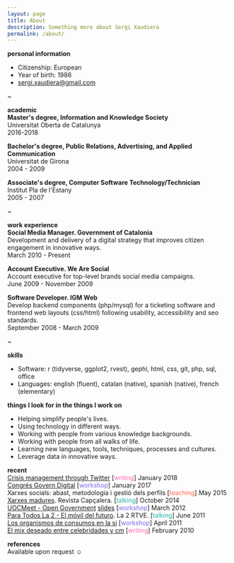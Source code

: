 ```yaml
---
layout: page
title: About
description: Something more about Sergi Xaudiera
permalink: /about/
---
```

**personal information**  
- Citizenship: European
- Year of birth: 1986
- [sergi.xaudiera@gmail.com](mailto:sergi.xaudiera@gmail.com)

~

**academic**  
**Master's degree, Information and Knowledge Society**    
Universitat Oberta de Catalunya  
2016-2018

**Bachelor's degree, Public Relations, Advertising, and Applied Communication**  
Universitat de Girona  
2004 - 2009

**Associate's degree, Computer Software Technology/Technician**    
Institut Pla de l'Estany  
2005 - 2007

~

**work experience**  
**Social Media Manager. Government of Catalonia**  
Development and delivery of a digital strategy that improves citizen engagement in innovative ways.  
March 2010 - Present  

**Account Executive. We Are Social**  
Account executive for top-level brands social media campaigns.  
June 2009 - November 2009  

**Software Developer. IGM Web**  
Develop backend components (php/mysql) for a ticketing software and frontend web layouts (css/html) following usability, accessibility and seo standards.  
September 2008 - March 2009

~

**skills**  
- Software: r (tidyverse, ggplot2, rvest), gephi, html, css, git, php, sql, office
- Languages: english (fluent), catalan (native), spanish (native), french (elementary)

**things I look for in the things I work on**  
- Helping simplify people's lives.  
- Using technology in different ways.  
- Working with people from various knowledge backgrounds.  
- Working with people from all walks of life.  
- Learning new languages, tools, techniques, processes and cultures.  
- Leverage data in innovative ways. 

**recent**  
[Crisis management through Twitter](http://hdl.handle.net/10609/75045) [<span style="color:HOTPINK">writing</span>] January 2018  
[Congrés Govern Digital](/2017/congres-govern-digital/) [<span style="color:MEDIUMSLATEBLUE">workshop</span>] January 2017  
Xarxes socials: abast, metodologia i gestió dels perfils [<span style="color:TOMATO">teaching</span>] May 2015  
[Xarxes madures](http://www.periodistes.org/ca/article/xarxes-madures-248.html). Revista Capçalera. [<span style="color:LIGHTSEAGREEN">talking</span>] October 2014  
[UOCMeet - Open Government](http://social.alumni.uoc.edu/uocmeet/2012/03/28/uocmeet-open-government/) [slides](http://www.slideshare.net/jordigraells/coproduir-cocrear-collaborar) [<span style="color:MEDIUMSLATEBLUE" >workshop</span>] March 2012  
[Para Todos La 2 - El móvil del futuro](http://www.rtve.es/alacarta/videos/para-todos-la-2/para-todos-2-movil-del-futuro/1118704/). La 2 RTVE. [<span style="color:LIGHTSEAGREEN">talking</span>] June 2011   
[Los organismos de consumos en la si](/docs/20110427_curs_consum.pdf) [<span style="color:MEDIUMSLATEBLUE">workshop</span>] April 2011  
[El mix deseado entre celebridades y cm](/docs/20100205_managingsport_sergi_xaudiera.pdf) [<span style="color:HOTPINK">writing</span>] February 2010 

**references**  
Available upon request ☺